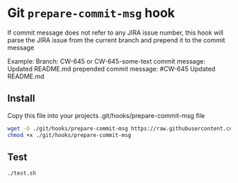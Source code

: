# Git `prepare-commit-msg` hook

If commit message does not refer to any JIRA issue number,
this hook will parse the JIRA issue from the current branch and 
prepend it to the commit message

Example:
Branch: CW-645 or CW-645-some-text
commit message: Updated README.md 
prepended commit message: #CW-645 Updated README.md

## Install

Copy this file into your projects .git/hooks/prepare-commit-msg file

```sh
wget -O ./git/hooks/prepare-commit-msg https://raw.githubusercontent.com/hassansin/prepare-commit-msg/master/prepare-commit-msg
chmod +x ./git/hooks/prepare-commit-msg
```

## Test

```sh
./test.sh

```

